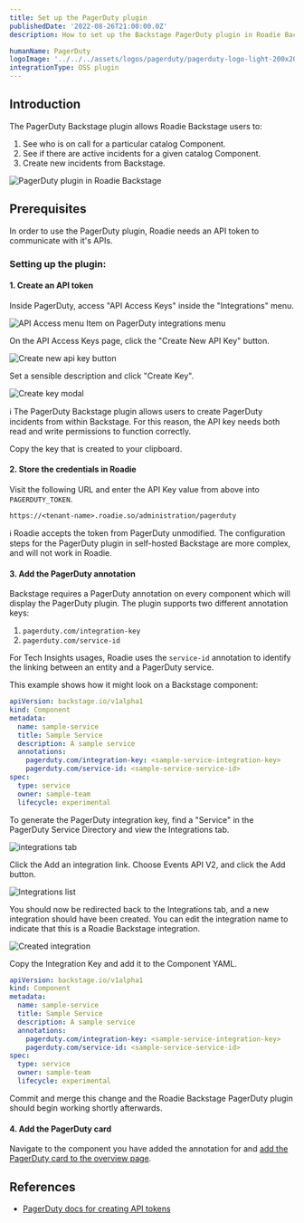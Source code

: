 ```yaml
---
title: Set up the PagerDuty plugin
publishedDate: '2022-08-26T21:00:00.0Z'
description: How to set up the Backstage PagerDuty plugin in Roadie Backstage.

humanName: PagerDuty
logoImage: '../../../assets/logos/pagerduty/pagerduty-logo-light-200x200.png'
integrationType: OSS plugin
---
```


## Introduction

The PagerDuty Backstage plugin allows Roadie Backstage users to:

 1. See who is on call for a particular catalog Component.
 2. See if there are active incidents for a given catalog Component.
 3. Create new incidents from Backstage.

![PagerDuty plugin in Roadie Backstage](./pagerduty-plugin.png)

## Prerequisites

In order to use the PagerDuty plugin, Roadie needs an API token to communicate with it's APIs. 

### Setting up the plugin:

#### 1. Create an API token

Inside PagerDuty, access "API Access Keys" inside the "Integrations" menu.

![API Access menu Item on PagerDuty integrations menu](./create-api-token.png)

On the API Access Keys page, click the "Create New API Key" button.

![Create new api key button](./create-new-api-key.png)

Set a sensible description and click "Create Key".

![Create key modal](./create-key.png)

ℹ️  The PagerDuty Backstage plugin allows users to create PagerDuty incidents from within Backstage. For this reason, the API key needs both read and write permissions to function correctly.

Copy the key that is created to your clipboard.

#### 2. Store the credentials in Roadie

Visit the following URL and enter the API Key value from above into `PAGERDUTY_TOKEN`.

```text
https://<tenant-name>.roadie.so/administration/pagerduty
```

ℹ️  Roadie accepts the token from PagerDuty unmodified. The configuration steps for the PagerDuty plugin in self-hosted Backstage are more complex, and will not work in Roadie.

#### 3. Add the PagerDuty annotation

Backstage requires a PagerDuty annotation on every component which will display the PagerDuty plugin. The plugin supports two different annotation keys:
1. `pagerduty.com/integration-key`
2. `pagerduty.com/service-id`

For Tech Insights usages, Roadie uses the `service-id` annotation to identify the linking between an entity and a PagerDuty service.

This example shows how it might look on a Backstage component:

```yaml
apiVersion: backstage.io/v1alpha1
kind: Component
metadata:
  name: sample-service
  title: Sample Service
  description: A sample service
  annotations:
    pagerduty.com/integration-key: <sample-service-integration-key>
    pagerduty.com/service-id: <sample-service-service-id>
spec:
  type: service
  owner: sample-team
  lifecycle: experimental
```

To generate the PagerDuty integration key, find a "Service" in the PagerDuty Service Directory and view the Integrations tab.

![integrations tab](./integrations-tab.png)

Click the Add an integration link. Choose Events API V2, and click the Add button.

![Integrations list](./integrations-list.png)

You should now be redirected back to the Integrations tab, and a new integration should have been created. You can edit the integration name to indicate that this is a Roadie Backstage integration.

![Created integration](./created-integration.png)

Copy the Integration Key and add it to the Component YAML.

```yaml
apiVersion: backstage.io/v1alpha1
kind: Component
metadata:
  name: sample-service
  title: Sample Service
  description: A sample service
  annotations:
    pagerduty.com/integration-key: <sample-service-integration-key>
    pagerduty.com/service-id: <sample-service-service-id>
spec:
  type: service
  owner: sample-team
  lifecycle: experimental
```

Commit and merge this change and the Roadie Backstage PagerDuty plugin should begin working shortly afterwards.

#### 4. Add the PagerDuty card

Navigate to the component you have added the annotation for and [add the PagerDuty card to the overview page](/docs/getting-started/configuring-backstage-plugins/#step-1-add-the-ui-component). 


## References

- [PagerDuty docs for creating API tokens](https://support.pagerduty.com/docs/generating-api-keys)
